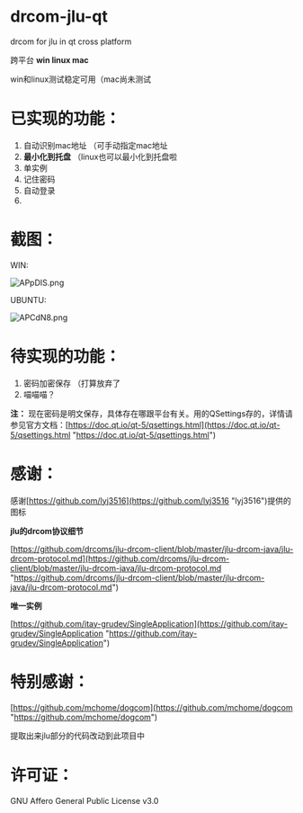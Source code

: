 # drcom-jlu-qt
drcom for jlu in qt cross platform


跨平台 **win linux mac**


win和linux测试稳定可用（mac尚未测试


# 已实现的功能：  #


1. 自动识别mac地址 （可手动指定mac地址
2. **最小化到托盘** （linux也可以最小化到托盘啦
3. 单实例
4. 记住密码
5. 自动登录
6. 

# 截图： #
WIN:

![APpDIS.png](https://s2.ax1x.com/2019/03/11/APpDIS.png)

UBUNTU:

![APCdN8.png](https://s2.ax1x.com/2019/03/11/APCdN8.png)


# 待实现的功能： #


1. 密码加密保存 （打算放弃了
2. 喵喵喵？

**注：**
现在密码是明文保存，具体存在哪跟平台有关。用的QSettings存的，详情请参见官方文档：[https://doc.qt.io/qt-5/qsettings.html](https://doc.qt.io/qt-5/qsettings.html "https://doc.qt.io/qt-5/qsettings.html")

# 感谢： #


感谢[https://github.com/lyj3516](https://github.com/lyj3516 "lyj3516")提供的图标


**jlu的drcom协议细节**

[https://github.com/drcoms/jlu-drcom-client/blob/master/jlu-drcom-java/jlu-drcom-protocol.md](https://github.com/drcoms/jlu-drcom-client/blob/master/jlu-drcom-java/jlu-drcom-protocol.md "https://github.com/drcoms/jlu-drcom-client/blob/master/jlu-drcom-java/jlu-drcom-protocol.md")


**唯一实例**

[https://github.com/itay-grudev/SingleApplication](https://github.com/itay-grudev/SingleApplication "https://github.com/itay-grudev/SingleApplication")


# 特别感谢： #


[https://github.com/mchome/dogcom](https://github.com/mchome/dogcom "https://github.com/mchome/dogcom")


提取出来jlu部分的代码改动到此项目中


# 许可证： #


GNU Affero General Public License v3.0